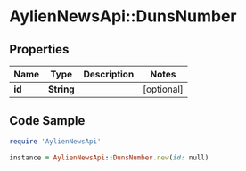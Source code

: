 # AylienNewsApi::DunsNumber

## Properties

Name | Type | Description | Notes
------------ | ------------- | ------------- | -------------
**id** | **String** |  | [optional] 

## Code Sample

```ruby
require 'AylienNewsApi'

instance = AylienNewsApi::DunsNumber.new(id: null)
```


